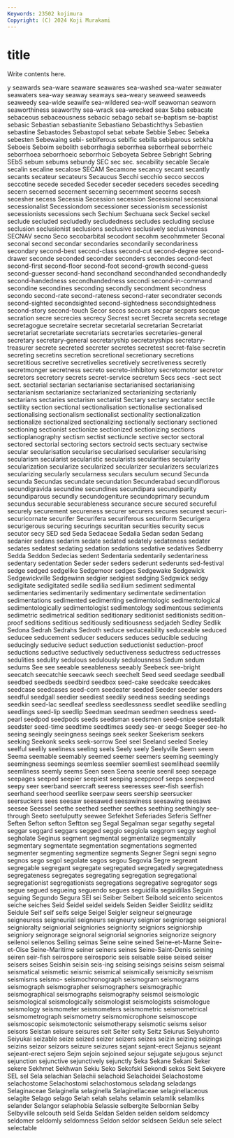 ```yaml
---
Keywords: 23502 kojimura
Copyright: (C) 2024 Koji Murakami
---
```


# title

Write contents here.



y seawards sea-ware seaware seawares
sea-washed sea-water seawater seawaters sea-way seaway seaways sea-weary seaweed seaweeds
seaweedy sea-wide seawife sea-wildered sea-wolf seawoman seaworn seaworthiness seaworthy sea-wrack
sea-wrecked seax Seba sebacate sebaceous sebaceousness sebacic sebago sebait se-baptism
se-baptist sebasic Sebastian sebastianite Sebastiano Sebastichthys Sebastien sebastine Sebastodes Sebastopol
sebat sebate Sebbie Sebec Sebeka sebesten Sebewaing sebi- sebiferous sebific
sebilla sebiparous sebkha Seboeis Seboim sebolith seborrhagia seborrhea seborrheal seborrheic
seborrhoea seborrhoeic seborrhoic Seboyeta Sebree Sebright Sebring SEbS sebum sebums
sebundy SEC sec sec. secability secable Secale secalin secaline secalose
SECAM Secamone secancy secant secantly secants secateur secateurs Secaucus Secchi
secchio secco seccos seccotine secede seceded Seceder seceder seceders secedes
seceding secern secerned secernent secerning secernment secerns secesh secesher secess
Secessia Secession secession Secessional secessional secessionalist Secessiondom secessioner secessionism secessionist
secessionists secessions sech Sechium Sechuana seck Seckel seckel seclude secluded
secludedly secludedness secludes secluding secluse seclusion seclusionist seclusions seclusive seclusively
seclusiveness SECNAV secno Seco secobarbital secodont secohm secohmmeter Seconal seconal
second secondar secondaries secondarily secondariness secondary second-best second-class second-cut second-degree
second-drawer seconde seconded seconder seconders secondes second-feet second-first second-floor second-foot
second-growth second-guess second-guesser second-hand secondhand secondhanded secondhandedly second-handedness secondhandedness secondi
second-in-command secondine secondines seconding secondly secondment secondness secondo second-rate second-rateness
second-rater secondrater seconds second-sighted secondsighted second-sightedness secondsightedness second-story second-touch Secor
secos secours secpar secpars secque secration secre secrecies secrecy Secrest
secret Secreta secreta secretage secretagogue secretaire secretar secretarial secretarian Secretariat
secretariat secretariate secretariats secretaries secretaries-general secretary secretary-general secretaryship secretaryships secretary-treasurer
secrete secreted secreter secretes secretest secret-false secretin secreting secretins secretion
secretional secretionary secretions secretitious secretive secretivelies secretively secretiveness secretly secretmonger
secretness secreto secreto-inhibitory secretomotor secretor secretors secretory secrets secret-service secretum
Secs secs -sect sect sect. sectarial sectarian sectarianise sectarianised sectarianising
sectarianism sectarianize sectarianized sectarianizing sectarianly sectarians sectaries sectarism sectarist Sectary
sectary sectator sectile sectility section sectional sectionalisation sectionalise sectionalised sectionalising
sectionalism sectionalist sectionality sectionalization sectionalize sectionalized sectionalizing sectionally sectionary sectioned
sectioning sectionist sectionize sectionized sectionizing sections sectioplanography sectism sectist sectiuncle
sective sector sectoral sectored sectorial sectoring sectors sectroid sects sectuary
sectwise secular secularisation secularise secularised seculariser secularising secularism secularist secularistic
secularists secularities secularity secularization secularize secularized secularizer secularizers secularizes secularizing
secularly secularness seculars seculum secund Secunda secunda Secundas secundate secundation
Secunderabad secundiflorous secundigravida secundine secundines secundipara secundiparity secundiparous secundly secundogeniture
secundoprimary secundum secundus securable securableness securance secure secured secureful securely
securement secureness securer securers secures securest securi- securicornate securifer Securifera
securiferous securiform Securigera securigerous securing securings securitan securities security secus
secutor secy SED sed Seda Sedaceae Sedalia Sedan sedan Sedang
sedanier sedans sedarim sedate sedated sedately sedateness sedater sedates sedatest
sedating sedation sedations sedative sedatives Sedberry Sedda Seddon Sedecias sedent
Sedentaria sedentarily sedentariness sedentary sedentation Seder seder seders sederunt sederunts
sed-festival sedge sedged sedgelike Sedgemoor sedges Sedgewake Sedgewick Sedgewickville Sedgewinn
sedgier sedgiest sedging Sedgwick sedgy sedigitate sedigitated sedile sedilia sedilium
sediment sedimental sedimentaries sedimentarily sedimentary sedimentate sedimentation sedimentations sedimented sedimenting
sedimentologic sedimentological sedimentologically sedimentologist sedimentology sedimentous sediments sedimetric sedimetrical sedition
seditionary seditionist seditionists sedition-proof seditions seditious seditiously seditiousness sedjadeh Sedley
Sedlik Sedona Sedrah Sedrahs Sedroth seduce seduceability seduceable seduced seducee
seducement seducer seducers seduces seducible seducing seducingly seducive seduct seduction
seductionist seduction-proof seductions seductive seductively seductiveness seductress seductresses sedulities sedulity
sedulous sedulously sedulousness Sedum sedum sedums See see seeable seeableness
seeably Seebeck see-bright seecatch seecatchie seecawk seech seechelt Seed seed
seedage seedball seedbed seedbeds seedbird seedbox seed-cake seedcake seedcakes seedcase
seedcases seed-corn seedeater seeded Seeder seeder seeders seedful seedgall seedier
seediest seedily seediness seeding seedings seedkin seed-lac seedleaf seedless seedlessness
seedlet seedlike seedling seedlings seed-lip seedlip Seedman seedman seedmen seedness
seed-pearl seedpod seedpods seeds seedsman seedsmen seed-snipe seedstalk seedster seed-time
seedtime seedtimes seedy see-er seege Seeger see-ho seeing seeingly seeingness
seeings seek seeker Seekerism seekers seeking Seekonk seeks seek-sorrow Seel
seel Seeland seeled Seeley seelful seelily seeliness seeling seels Seely
seely Seelyville Seem seem Seema seemable seemably seemed seemer seemers
seeming seemingly seemingness seemings seemless seemlier seemliest seemlihead seemlily seemliness
seemly seems Seen seen Seena seenie seenil seep seepage seepages
seeped seepier seepiest seeping seepproof seeps seepweed seepy seer seerband
seercraft seeress seeresses seer-fish seerfish seerhand seerhood seerlike seerpaw seers
seership seersucker seersuckers sees seesaw seesawed seesawiness seesawing seesaws seesee
Seessel seethe seethed seether seethes seething seethingly see-through Seeto seetulputty
seewee Sefekhet Seferiades Seferis Seffner Seften Sefton sefton Seftton seg
Segal Segalman segar segathy segetal seggar seggard seggars segged seggio
seggiola seggrom seggy seghol segholate Seginus segment segmental segmentalize segmentally
segmentary segmentate segmentation segmentations segmented segmenter segmenting segmentize segments Segner
Segni segni segno segnos sego segol segolate segos segou Segovia
Segre segreant segregable segregant segregate segregated segregatedly segregatedness segregateness segregates
segregating segregation segregational segregationist segregationists segregations segregative segregator segs segue
segued segueing seguendo segues seguidilla seguidillas Seguin seguing Segundo Segura
SEI sei Seiber Seibert Seibold seicento seicentos seiche seiches Seid
Seidel seidel seidels Seiden Seidler Seidlitz seidlitz Seidule Seif seif
seifs seige Seigel Seigler seigneur seigneurage seigneuress seigneurial seigneurs seigneury
seignior seigniorage seignioral seignioralty seigniorial seigniories seigniority seigniors seigniorship seigniory
seignorage seignoral seignorial seignories seignorize seignory seilenoi seilenos Seiling seimas
Seine seine seined Seine-et-Marne Seine-et-Oise Seine-Maritime seiner seiners seines Seine-Saint-Denis
seining seiren seir-fish seirospore seirosporic seis seisable seise seised seiser
seisers seises Seishin seisin seis-ing seising seisings seisins seism seismal
seismatical seismetic seismic seismical seismically seismicity seismism seismisms seismo- seismochronograph
seismogram seismograms seismograph seismographer seismographers seismographic seismographical seismographs seismography seismol
seismologic seismological seismologically seismologist seismologists seismologue seismology seismometer seismometers seismometric
seismometrical seismometrograph seismometry seismomicrophone seismoscope seismoscopic seismotectonic seismotherapy seismotic seisms
seisor seisors Seistan seisure seisures seit Seiter seity Seitz Seiurus
Seiyuhonto Seiyukai seizable seize seized seizer seizers seizes seizin seizing
seizings seizins seizor seizors seizure seizures sejant sejant-erect Sejanus sejeant
sejeant-erect sejero Sejm sejoin sejoined sejour sejugate sejugous sejunct sejunction
sejunctive sejunctively sejunctly Seka Sekane Sekani Seker sekere Sekhmet Sekhwan
Sekiu Seko Sekofski Sekondi sekos Sekt Sekyere SEL sel Sela
selachian Selachii selachoid Selachoidei Selachostome selachostome Selachostomi selachostomous seladang seladangs
Selaginaceae Selaginella selaginella Selaginellaceae selaginellaceous selagite Selago selago Selah selah
selahs selamin selamlik selamliks selander Selangor selaphobia Selassie selbergite Selbornian
Selby Selbyville selcouth seld Selda Seldan Selden selden seldom seldomcy
seldomer seldomly seldomness Seldon seldor seldseen Seldun sele select selectable
